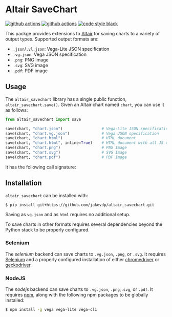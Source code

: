 # Altair SaveChart

[![github actions](https://github.com/jakevdp/altair_savechart/workflows/build/badge.svg)](https://github.com/jakevdp/altair_savechart/actions?query=workflow%3Abuild)
[![github actions](https://github.com/jakevdp/altair_savechart/workflows/lint/badge.svg)](https://github.com/jakevdp/altair_savechart/actions?query=workflow%3Alint)
[![code style black](https://img.shields.io/badge/code%20style-black-000000.svg)](https://github.com/psf/black)

This packge provides extensions to [Altair](http://altair-viz.github.io) for saving charts
to a variety of output types. Supported output formats are:

- ``.json``/``.vl.json``: Vega-Lite JSON specification
- ``.vg.json``: Vega JSON specification
- ``.png``: PNG image
- ``.svg``: SVG image
- ``.pdf``: PDF image

## Usage
The ``altair_savechart`` library has a single public function, ``altair_savechart.save()``.
Given an Altair chart named ``chart``, you can use it as follows:
```python
from altair_savechart import save

save(chart, "chart.json")                 # Vega-Lite JSON specification
save(chart, "chart.vg.json")              # Vega JSON specification
save(chart, "chart.html")                 # HTML document
save(chart, "chart.html", inline=True)    # HTML document with all JS code inline
save(chart, "chart.png")                  # PNG Image
save(chart, "chart.svg")                  # SVG Image
save(chart, "chart.pdf")                  # PDF Image
```
It has the following call signature:

## Installation
``altair_savechart`` can be installed with:
```
$ pip install git+https://github.com/jakevdp/altair_savechart.git
```
Saving as ``vg.json`` and as ``html`` requires no additional setup.

To save charts in other formats requires several dependencies beyond the Python stack
to be properly configured. 

### Selenium
The *selenium* backend can save charts to ``.vg.json``, ``.png``, or ``.svg``.
It requires [Selenium](https://selenium.dev/selenium/docs/api/py/) and a properly configured
installation of either [chromedriver](https://chromedriver.chromium.org/) or
[geckodriver](https://firefox-source-docs.mozilla.org/testing/geckodriver/).

### NodeJS
The *nodejs* backend can save charts to ``.vg.json``, ``.png``,``.svg``, or ``.pdf``.
It requires [npm](https://www.npmjs.com/), along with the following npm packages to be
globally installed:
```bash
$ npm install -g vega vega-lite vega-cli
```

